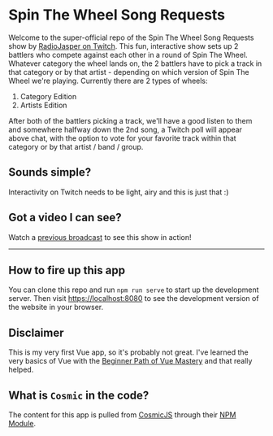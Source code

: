 # Spin The Wheel Song Requests
Welcome to the super-official repo of the Spin The Wheel Song Requests show by [RadioJasper on Twitch](https://www.twitch.tv/radiojasper). This fun, interactive show sets up 2 battlers who compete against each other in a round of Spin The Wheel. Whatever category the wheel lands on, the 2 battlers have to pick a track in that category or by that artist - depending on which version of Spin The Wheel we're playing. Currently there are 2 types of wheels:

1. Category Edition 
2. Artists Edition

After both of the battlers picking a track, we'll have a good listen to them and somewhere halfway down the 2nd song, a Twitch poll will appear above chat, with the option to vote for your favorite track within that category or by that artist / band / group.

## Sounds simple?
Interactivity on Twitch needs to be light, airy and this is just that :)

## Got a video I can see?
Watch a [previous broadcast](https://www.twitch.tv/videos/1236006487) to see this show in action!

---

## How to fire up this app
You can clone this repo and run `npm run serve` to start up the development server. Then visit [https://localhost:8080](https://localhost:8080) to see the development version of the website in your browser.

## Disclaimer
This is my very first Vue app, so it's probably not great. I've learned the very basics of Vue with the [Beginner Path of Vue Mastery](https://www.vuemastery.com/courses-path/beginner) and that really helped. 

## What is `Cosmic` in the code?
The content for this app is pulled from [CosmicJS](https://www.cosmicjs.com/) through their [NPM Module](https://www.npmjs.com/package/cosmicjs).